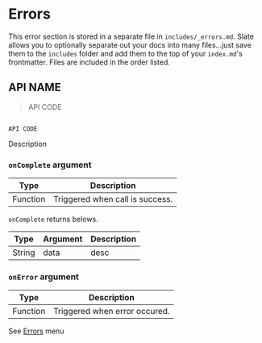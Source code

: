 # Errors

<aside class="notice">
This error section is stored in a separate file in <code>includes/_errors.md</code>. Slate allows you to optionally separate out your docs into many files...just save them to the <code>includes</code> folder and add them to the top of your <code>index.md</code>'s frontmatter. Files are included in the order listed.
</aside>

## API NAME

> API CODE

```javascript

```

`API CODE`

Description

### `onComplete` argument
Type | Description
----- | ------- 
Function | Triggered when call is success.

`onComplete` returns belows.

Type | Argument | Description
----- | ------- | ------- 
String | data | desc


### `onError` argument
Type | Description
----- | ------- 
Function | Triggered when error occured.

See [Errors](#errors) menu
